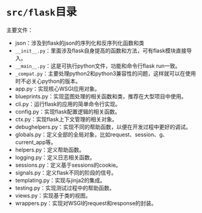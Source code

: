 # `src/flask`目录
主要文件：
* json：涉及到flask的json的序列化和反序列化函数和类
* `__init__.py`：里面涉及flask自身提高的函数和方法，可有flask模块直接导入。
* `__main__.py`：这是可执行python文件，功能和命令行flask run一致。
* `_compat.py`：主要处理python2和python3兼容性的问题，这样就可以在使用时不必关心python的版本。  
* app.py：实现核心WSGI应用对象。 
* blueprints.py：实现蓝图处理的相关函数和类，推荐在大型项目中使用。
* cli.py：运行flask的应用的简单命令行实现。
* config.py：实现flask配置逻辑的相关函数。
* ctx.py：实现flask上下文管理的相关对象。
* debughelpers.py：实现不同的帮助函数，以便在开发过程中更好的调试。
* globals.py：定义全部的全局对象，比如request、session、g、current_app等。
* helpers.py：定义帮助函数。
* logging.py：定义日志相关函数。
* sessions.py：定义基于sessions的cookie。
* signals.py：定义flask不同的阶段的信号。
* templating.py：实现与jinja2的集成。
* testing.py：实现测试过程中的帮助函数。
* views.py：实现基于类的视图。
* wrappers.py：实现对WSGI的request和response的封装。
